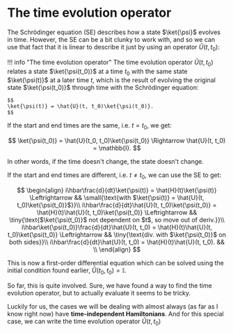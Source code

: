 # The time evolution operator
The Schrödinger equation (SE) describes how a state $\ket{\psi}$ evolves in time. However, the SE can be a bit clunky to work with, and so we can use that fact that it is linear to describe it just by using an operator $\hat{U}(t, t_0)$:

!!! info "The time evolution operator"
    The time evolution operator $\hat{U}(t, t_0)$ relates a state $\ket{\psi(t_0)}$ at a time $t_0$ with the same state $\ket{\psi(t)}$ at a later time $t$, which is the result of evolving the original state $\ket{\psi(t_0)}$ through time with the Schrödinger equation:

    $$
    \ket{\psi(t)} = \hat{U}(t, t_0)\ket{\psi(t_0)}.
    $$

If the start and end times are the same, i.e. $t = t_0$, we get:

$$
\ket{\psi(t_0)} = \hat{U}(t_0, t_0)\ket{\psi(t_0)} \Rightarrow \hat{U}(t, t_0) = \mathbb{I}.
$$

In other words, if the time doesn't change, the state doesn't change.

If the start and end times are different, i.e. $t \neq t_0$, we can use the SE to get:

$$
\begin{align}
    i\hbar\frac{d}{dt}\ket{\psi(t)} = \hat{H}(t)\ket{\psi(t)} \Leftrightarrow && \small{\text{with $\ket{\psi(t)} = \hat{U}(t, t_0)\ket{\psi(t_0)}$}}\\
    i\hbar\frac{d}{dt}\hat{U}(t, t_0)\ket{\psi(t_0)} = \hat{H}(t)\hat{U}(t, t_0)\ket{\psi(t_0)} \Leftrightarrow && \tiny{\text{$\ket{\psi(t_0)}$ not dependent on $t$, so move out of deriv.}}\\
    i\hbar\ket{\psi(t_0)}\frac{d}{dt}\hat{U}(t, t_0) = \hat{H}(t)\hat{U}(t, t_0)\ket{\psi(t_0)} \Leftrightarrow && \tiny{\text{div. with $\ket{\psi(t_0)}$ on both sides}}\\
    i\hbar\frac{d}{dt}\hat{U}(t, t_0) = \hat{H}(t)\hat{U}(t, t_0). && \\
\end{align}
$$

This is now a first-order differential equation which can be solved using the initial condition found earlier, $\hat{U}(t_0, t_0) = \mathbb{I}$.

So far, this is quite involved. Sure, we have found a way to find the time evolution operator, but to actually evaluate it seems to be tricky.

Luckily for us, the cases we will be dealing with almost always (as far as I know right now) have **time-independent Hamiltonians**. And for this special case, we can write the time evolution operator $\hat{U}(t, t_0)$